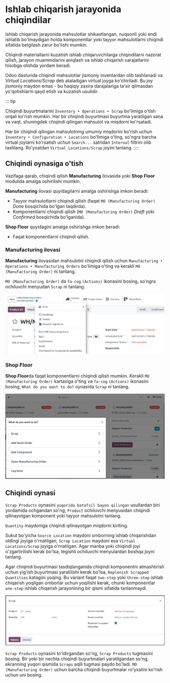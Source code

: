 # Ishlab chiqarish jarayonida chiqindilar

Ishlab chiqarish jarayonida mahsulotlar shikastlangan, nuqsonli yoki endi ishlatib bo'lmaydigan holda komponentlar yoki tayyor mahsulotlarni chiqindi sifatida belgilash zarur bo'lishi mumkin.

Chiqindi materiallarni kuzatish ishlab chiqaruvchilarga chiqindilarni nazorat qilish, jarayon muammolarini aniqlash va ishlab chiqarish xarajatlarini hisobga olishda yordam beradi.

Odoo dasturida chiqindi mahsulotlar jismoniy inventardan olib tashlanadi va *Virtual Locations/Scrap* deb ataladigan virtual joyga ko'chiriladi. Bu joy jismoniy maydon emas - bu haqiqiy zaxira darajalariga ta'sir qilmasdan yo'qotishlarni qayd etish va kuzatish usulidir.

::: tip

Chiqindi buyurtmalarini `Inventory ‣ Operations ‣ Scrap` bo'limiga o'tish orqali ko'rish mumkin. Har bir chiqindi buyurtmasi buyurtma yaratilgan sana va vaqt, shuningdek chiqindi qilingan mahsulot va miqdorni ko'rsatadi.

Har bir chiqindi qilingan mahsulotning umumiy miqdorini ko'rish uchun `Inventory ‣
Configuration ‣ Locations` bo'limiga o'ting, so'ngra barcha virtual joylarni ko'rsatish uchun `Search...` satridan `Internal` filtrini olib tashlang. Ro'yxatdan `Virtual Locations/Scrap` joyini tanlang.
::::

## Chiqindi oynasiga o'tish

Vazifaga qarab, chiqindi qilish **Manufacturing** ilovasida yoki **Shop Floor** modulida amalga oshirilishi mumkin.

**Manufacturing** ilovasi quyidagilarni amalga oshirishga imkon beradi:

- Tayyor mahsulotlarni chiqindi qilish (faqat `MO (Manufacturing Order)` *Done* bosqichida bo'lgan taqdirda).
- Komponentlarni chiqindi qilish (`MO (Manufacturing Order)` *Draft* yoki *Confirmed* bosqichida bo'lganida).

**Shop Floor** quyidagini amalga oshirishga imkon beradi:

- Faqat komponentlarni chiqindi qilish.

### Manufacturing ilovasi

**Manufacturing** ilovasidan mahsulotni chiqindi qilish uchun `Manufacturing ‣
Operations ‣ Manufacturing Orders` bo'limiga o'ting va kerakli `MO (Manufacturing Order)` ni tanlang.

`MO (Manufacturing Order)` da `fa-cog` `(Actions)` ikonasini bosing, so'ngra ochiluvchi menyudan `Scrap` ni tanlang.

![Scrap variantini ko'rsatish uchun tishli g'ildirak ochiluvchi menyusi ko'rsatilgan MO.](scrap_manufacturing/cog.png)

### Shop Floor

**Shop Floor**da faqat komponentlarni chiqindi qilish mumkin. Kerakli `MO (Manufacturing Order)` kartasiga o'ting va `fa-cog` `(Actions)` ikonasini bosing, `What do you want to do?` oynasida `Scrap` ni tanlang.

![Shop Floor ilovasidagi Scrap oynasi.](scrap_manufacturing/shop-floor.png)

## Chiqindi oynasi

`Scrap Products` oynasini `yuqorida batafsil bayon qilingan` usullardan biri yordamida ochgandan so'ng, `Product` ochiluvchi menyusidan chiqindi qilinayotgan komponent yoki tayyor mahsulotni tanlang.

`Quantity` maydoniga chiqindi qilinayotgan miqdorni kiriting.

Sukut bo'yicha `Source Location` maydoni omborning ishlab chiqarishdan oldingi joyiga o'rnatilgan, `Scrap Location` maydoni esa `Virtual Locations/Scrap` joyiga o'rnatilgan. Agar manba yoki chiqindi joyi o'zgartirilishi kerak bo'lsa, tegishli ochiluvchi menyulardan boshqa joyni tanlang.

Agar chiqindi buyurtmasi tasdiqlanganida chiqindi komponentni almashtirish uchun yig'ish buyurtmasi yaratilishi kerak bo'lsa, `Replenish Scrapped Quantities` katagini yoqing. Bu variant faqat `two-step` yoki `three-step` ishlab chiqarish yoqilgan omborlar uchun yoqilishi kerak, chunki komponentlar `one-step` ishlab chiqarish jarayonining bir qismi sifatida tanlanmaydi.

![Chiqindi oynasi.](scrap_manufacturing/scrap-window.png)

`Scrap Products` oynasini to'ldirgandan so'ng, `Scrap Products` tugmasini bosing. Bir yoki bir nechta chiqindi buyurtmalari yaratilgandan so'ng, ekranning yuqori qismida `Scraps` aqlli tugmasi paydo bo'ladi. `MO (Manufacturing Order)` uchun barcha chiqindi buyurtmalar ro'yxatini ko'rish uchun uni bosing.